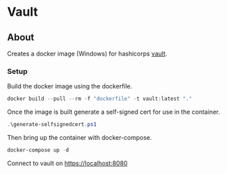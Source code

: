 # Vault

## About

Creates a docker image (Windows) for hashicorps [vault](https://www.vaultproject.io/).

### Setup

Build the docker image using the dockerfile.

```powershell
docker build --pull --rm -f "dockerfile" -t vault:latest "."
```

Once the image is built generate a self-signed cert for use in the container.

```powershell
.\generate-selfsignedcert.ps1
```

Then bring up the container with docker-compose.

```powershell
docker-compose up -d
```
Connect to vault on [https://localhost:8080](https://localhost:8080)